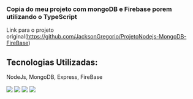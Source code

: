 ### Copia do meu projeto com mongoDB e Firebase porem utilizando o TypeScript

Link para o projeto original(https://github.com/JacksonGregorio/ProjetoNodejs-MongoDB-FireBase)

## Tecnologias Utilizadas:

NodeJs, MongoDB, Express, FireBase

<img align="center" src="https://img.shields.io/badge/TypeScript-007ACC?style=for-the-badge&logo=typescript&logoColor=white">
<img align="center" src="https://img.shields.io/badge/node.js-6DA55F?style=for-the-badge&logo=node.js&logoColor=white">
<img align="center" src="https://img.shields.io/badge/express.js-%23404d59.svg?style=for-the-badge&logo=express&logoColor=%2361DAFB">
<img align="center" src="https://img.shields.io/badge/MongoDB-%234ea94b.svg?style=for-the-badge&logo=mongodb&logoColor=white">
